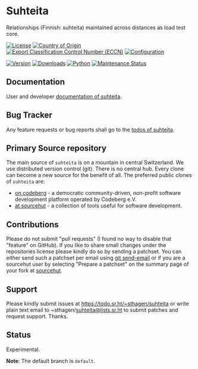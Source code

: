 # Suhteita

Relationships (Finnish: suhteita) maintained across distances as load test core.

[![License](https://git.sr.ht/~sthagen/suhteita/blob/default/docs/badges/license-spdx-mit.svg)](https://git.sr.ht/~sthagen/suhteita/tree/default/item/LICENSE)
[![Country of Origin](https://git.sr.ht/~sthagen/suhteita/blob/default/docs/badges/country-of-origin-name-switzerland-neutral.svg)](https://git.sr.ht/~sthagen/suhteita/tree/default/item/COUNTRY-OF-ORIGIN)
[![Export Classification Control Number (ECCN)](https://git.sr.ht/~sthagen/suhteita/blob/default/docs/badges/export-control-classification-number_eccn-ear99-neutral.svg)](https://git.sr.ht/~sthagen/suhteita/tree/default/item/EXPORT-CONTROL-CLASSIFICATION-NUMBER)
[![Configuration](https://git.sr.ht/~sthagen/suhteita/blob/default/docs/badges/configuration-sbom.svg)](https://git.sr.ht/~sthagen/suhteita/tree/default/item/docs/third-party/README.md)

[![Version](https://git.sr.ht/~sthagen/suhteita/blob/default/docs/badges/latest-release.svg)](https://pypi.python.org/pypi/suhteita/)
[![Downloads](https://git.sr.ht/~sthagen/suhteita/blob/default/docs/badges/downloads-per-month.svg)](https://pepy.tech/project/suhteita)
[![Python](https://git.sr.ht/~sthagen/suhteita/blob/default/docs/badges/python-versions.svg)](https://pypi.python.org/pypi/suhteita/)
[![Maintenance Status](https://git.sr.ht/~sthagen/suhteita/blob/default/docs/badges/commits-per-year.svg)](https://git.sr.ht/~sthagen/suhteita/log)

## Documentation

User and developer [documentation of suhteita](https://codes.dilettant.life/docs/suhteita).

## Bug Tracker

Any feature requests or bug reports shall go to the [todos of suhteita](https://todo.sr.ht/~sthagen/suhteita).

## Primary Source repository

The main source of `suhteita` is on a mountain in central Switzerland.
We use distributed version control (git).
There is no central hub.
Every clone can become a new source for the benefit of all.
The preferred public clones of `suhteita` are:

* [on codeberg](https://codeberg.org/sthagen/suhteita) - a democratic community-driven, non-profit software development platform operated by Codeberg e.V.
* [at sourcehut](https://git.sr.ht/~sthagen/suhteita) - a collection of tools useful for software development.

## Contributions

Please do not submit "pull requests" (I found no way to disable that "feature" on GitHub).
If you like to share small changes under the repositories license please kindly do so by sending a patchset.
You can either send such a patchset per email using [git send-email](https://git-send-email.io) or 
if you are a sourcehut user by selecting "Prepare a patchset" on the summary page of your fork at [sourcehut](https://git.sr.ht/).

## Support

Please kindly submit issues at https://todo.sr.ht/~sthagen/suhteita or write plain text email to ~sthagen/suhteita@lists.sr.ht to submit patches and request support. Thanks.

## Status

Experimental.

**Note**: The default branch is `default`.
